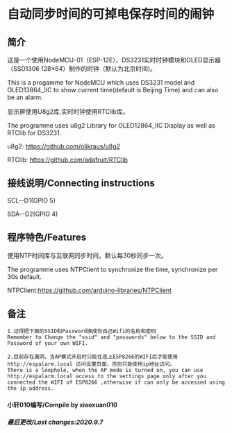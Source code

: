 # 自动同步时间的可掉电保存时间的闹钟
## 简介

这是一个使用NodeMCU-01（ESP-12E）、DS3231实时时钟模块和OLED显示器（SSD1306 128×64）制作的时钟（默认为北京时间)。

This is a progamme for NodeMCU which uses DS3231 model and OLED13864_IIC to show current time(default is Beijing Time) and can also be an alarm.

显示屏使用U8g2库,实时时钟使用RTClib库。

The programme uses u8g2 Library for OLED12864_IIC Display as well as RTClib for DS3231.

u8g2:   https://github.com/olikraus/u8g2

RTClib: https://github.com/adafruit/RTClib
  
## 接线说明/Connecting instructions
SCL--D1(GPIO 5)

SDA--D2(GPIO 4)
  
## 程序特色/Features
  使用NTP时间库与互联网同步时间，默认每30秒同步一次。
  
  The programme uses NTPClient to synchronize the time, synchronize per 30s default.
  
  NTPClient:https://github.com/arduino-libraries/NTPClient
	 
## 备注
  	1.记得把下面的SSID和Password换成你自己Wifi的名称和密码
  	Remember to Change the "ssid" and "passwords" below to the SSID and Password of your own WIFI.
	
  	2.目前存在漏洞，当AP模式开启时只能在连上ESP8266的WIFI后才能使用http://espalarm.local 访问设置页面，否则只能使用ip地址访问。
  	There is a loophole, when the AP mode is turned on, you can use http://espalarm.local access to the settings page only after you connected the WIFI of ESP8266 ,otherwise it can only be accessed using the ip address.
  
  
  #### 小轩010编写/Compile by xiaoxuan010
  ##### 最后更改/Last changes:2020.9.7
